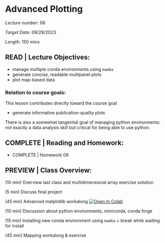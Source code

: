 # Advanced Plotting

*Lecture number:* 06

*Target Date:* 09/29/2023

*Length:* 150 mins

## READ | Lecture Objectives:

* manage multiple conda environments using `mamba`
* generate concise, readable multipanel plots
* plot map-based data

### Relation to course goals:

This lesson contributes directly toward the course goal
* generate informative publication-quality plots

There is also a somewhat tangential goal of managing python environments: not exactly a data analysis skill but critical for being able to use python.

## COMPLETE | Reading and Homework:

* COMPLETE | Homework 06

## PREVIEW | Class Overview:

(10 min) Overview last class and multidimensional array exercise solution

(5 min) Discuss final project

(45 min) Advanced matplotlib workalong
<a target="_blank" href="https://colab.research.google.com/github/taobrienlbl/advanced_earth_science_data_analysis/blob/spring_2023_iub/lessons/06_advanced_plotting/06_workalong01_advanced_plotting.ipynb">
  <img src="https://colab.research.google.com/assets/colab-badge.svg" alt="Open In Colab"/>
</a>

(10 min) Discussion about python environments, miniconda, conda forge

(15 min) Installing new conda environment using `mamba` + break while waiting for install

(45 min) Mapping workalong & exercise



